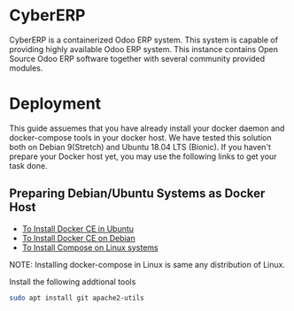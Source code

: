 # CyberERP
CyberERP is a containerized  Odoo ERP system. This system is capable of providing highly available Odoo ERP system. This instance contains Open Source Odoo ERP software together with several community provided modules.
# Deployment
This guide assuemes that you have already install your docker daemon and docker-compose tools in your docker host. We have tested this solution both on Debian 9(Stretch) and Ubuntu 18.04 LTS (Bionic). If you haven't prepare your Docker host yet, you may use the following links to get your task done.
## Preparing Debian/Ubuntu Systems as Docker Host
* [To Install Docker CE in Ubuntu](https://docs.docker.com/v17.09/engine/installation/linux/docker-ce/ubuntu/)
* [To Install Docker CE on Debian](https://docs.docker.com/v17.09/engine/installation/linux/docker-ce/debian/)
* [To Install Compose on Linux systems](https://docs.docker.com/compose/install/)

NOTE: Installing docker-compose in Linux is same any distribution of Linux.

Install the following addtional tools
```bash
sudo apt install git apache2-utils
```
